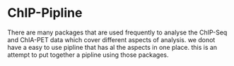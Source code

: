 # ChIP-Pipline
There are many packages that are used frequently to analyse the ChIP-Seq and ChIA-PET data which cover different aspects of analysis.
we donot have a easy to use pipline that has al the aspects in one place. this is an attempt to put together a pipline using those packages.

